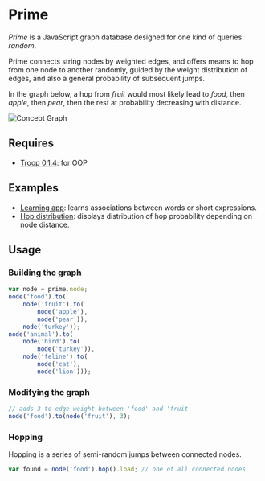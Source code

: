 Prime
=====

*Prime* is a JavaScript graph database designed for one kind of queries: *random*.

Prime connects string nodes by weighted edges, and offers means to hop from one node to another randomly, guided by the weight distribution of edges, and also a general probability of subsequent jumps.

In the graph below, a hop from *fruit* would most likely lead to *food*, then *apple*, then *pear*, then the rest at probability decreasing with distance.

![Concept Graph](http://dl.dropbox.com/u/9258903/sampleConceptGraph.png)

Requires
--------

- [Troop 0.1.4](https://github.com/production-minds/troop): for OOP

Examples
--------

- [Learning app](http://jsfiddle.net/danstocker/H8vLd/): learns associations between words or short expressions.
- [Hop distribution](http://jsfiddle.net/danstocker/K63h8/): displays distribution of hop probability depending on node distance.

Usage
-----

### Building the graph

```javascript
var node = prime.node;
node('food').to(
    node('fruit').to(
        node('apple'),
        node('pear')),
    node('turkey'));
node('animal').to(
    node('bird').to(
        node('turkey')),
    node('feline').to(
        node('cat'),
        node('lion')));
```

### Modifying the graph

```javascript
// adds 3 to edge weight between 'food' and 'fruit'
node('food').to(node('fruit'), 3);
```

### Hopping

Hopping is a series of semi-random jumps between connected nodes.

```javascript
var found = node('food').hop().load; // one of all connected nodes
```
